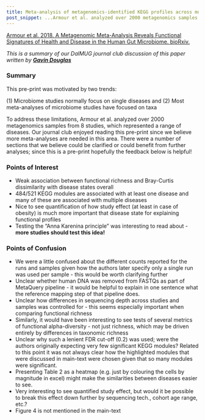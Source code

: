 ```yaml
---
title: Meta-analysis of metagenomics-identified KEGG profiles across multiple diseases
post_snippet: ...Armour et al. analyzed over 2000 metagenomics samples from 8 studies, which represented a range of diseases… since this is a pre-print hopefully the feedback below is helpful!
---
```


[Armour et al. 2018. A Metagenomic Meta-Analysis Reveals Functional Signatures of Health and Disease in the Human Gut Microbiome. bioRxiv.
](https://www.biorxiv.org/content/early/2018/03/23/286419)

_This is a summary of our DalMUG journal club discussion of this paper written by **[Gavin Douglas](http://www.gavindouglas.ca/)**_

### Summary
This pre-print was motivated by two trends:

(1) Microbiome studies normally focus on single diseases and
(2) Most meta-analyses of microbiome studies have focused on taxa

To address these limitations, Armour et al. analyzed over 2000 metagenomics samples from 8 studies, which represented a range of diseases. Our journal club enjoyed reading this pre-print since we believe more meta-analyses are needed in this area. There were a number of sections that we believe could be clarified or could benefit from further analyses; since this is a pre-print hopefully the feedback below is helpful!

### Points of Interest
* Weak association between functional richness and Bray-Curtis dissimilarity with disease states overall
* 484/521 KEGG modules are associated with at least one disease and many of these are associated with multiple diseases
* Nice to see quantification of how study effect (at least in case of obesity) is much more important that disease state for explaining functional profiles
* Testing the “Anna Karenina principle” was interesting to read about - **more studies should test this idea!**


### Points of Confusion
* We were a little confused about the different counts reported for the runs and samples given how the authors later specify only a single run was used per sample - this would be worth clarifying further
* Unclear whether human DNA was removed from FASTQs as part of MetaQuery pipeline - it would be helpful to explain in one sentence what the reference mapping step of that pipeline does.
* Unclear how differences in sequencing depth across studies and samples was controlled for - this seems especially important when comparing functional richness
* Similarly, it would have been interesting to see tests of several metrics of functional alpha-diversity - not just richness, which may be driven entirely by differences in taxonomic richness
* Unclear why such a lenient FDR cut-off (0.2) was used; were the authors originally expecting very few significant KEGG modules? Related to this point it was not always clear how the highlighted modules that were discussed in main-text were chosen given that so many modules were significant.
* Presenting Table 2 as a heatmap (e.g. just by colouring the cells by magnitude in excel) might make the similarities between diseases easier to see.
* Very interesting to see quantified study effect, but would it be possible to break this effect down further by sequencing tech., cohort age range, etc.?
* Figure 4 is not mentioned in the main-text

